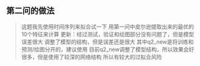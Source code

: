 ## 第二问的做法


> 这题我先使用时间序列来拟合试一下
> 用第一问中皮尔逊提取出来的最优的10个特征来计算
> 更新：经过测试，验证和绘图部分没有问题了，但是模型误差很大
> 调整了模型的结构，但是误差还是很大
> 其中q2_new是将训练和预测/绘图分开的，建议使用
> 目前q2_new调整了模型结构，所以效果会好很多，但是使用了较深的网络结构
> 所以有较大的过拟合风险